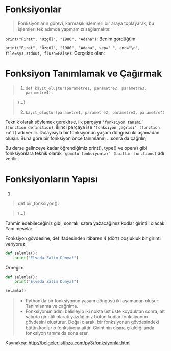 
# Fonksiyonlar
> Fonksiyonların görevi, karmaşık işlemleri bir araya toplayarak, bu işlemleri tek adımda yapmamızı sağlamaktır. 

`print("Fırat", "Özgül", "1980", "Adana")`: Benim gördüğüm

`print("Fırat", "Özgül", "1980", "Adana", sep=" ", end="\n", file=sys.stdout, flush=False)`: Gerçekte olan: 

# Fonksiyon Tanımlamak ve Çağırmak
>1. `def kayıt_oluştur(parametre1, parametre2, parametre3, parametre4):`

>   (...)
>
>2. `kayıt_oluştur(parametre1, parametre2, parametre3, parametre4)`

Teknik olarak söylemek gerekirse, ilk parçaya `‘fonksiyon tanımı’ (function definition)`, ikinci parçaya ise `‘fonksiyon çağrısı’ (function call)` adı verilir. Dolayısıyla bir fonksiyonun yaşam döngüsü iki aşamadan oluşur. Buna göre bir fonksiyon önce tanımlanır; ...sonra da çağrılır;

Bu derse gelinceye kadar öğrendiğimiz print(), type() ve open() gibi fonksiyonlara teknik olarak `‘gömülü fonksiyonlar’ (builtin functions)` adı verilir.

# Fonksiyonların Yapısı
1.
>def bir_fonksiyon():

>    (...)

Tahmin edebileceğiniz gibi, sonraki satıra yazacağımız kodlar girintili olacak. Yani mesela:

Fonksiyon gövdesine, def ifadesinden itibaren 4 (dört) boşlukluk bir girinti veriyoruz.

```python
def selamla():
    print("Elveda Zalim Dünya!")
```
Örneğin:
```python
def selamla():
    print("Elveda Zalim Dünya!")

selamla()
```
> - Python’da bir fonksiyonun yaşam döngüsü iki aşamadan oluşur: Tanımlanma ve çağrılma.
> - Fonksiyonun adını belirleyip iki nokta üst üste koyduktan sonra, alt satırda girintili olarak yazdığımız bütün kodlar fonksiyonun gövdesini oluşturur. Doğal olarak, bir fonksiyonun gövdesindeki bütün kodlar o fonksiyona aittir. Girintinin dışına çıkıldığı anda fonksiyon tanımı da sona erer.



Kaynakça: http://belgeler.istihza.com/py3/fonksiyonlar.html
